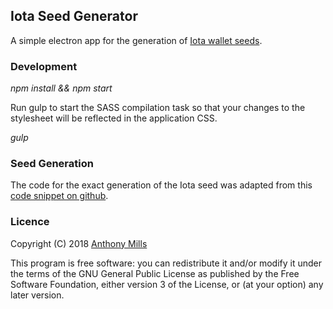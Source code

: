 ## Iota Seed Generator

A simple electron app for the generation of [Iota wallet seeds](https://iota.org/).

### Development

_npm install && npm start_

Run gulp to start the SASS compilation task so that your changes to the stylesheet will be reflected in the application CSS.

_gulp_

### Seed Generation

The code for the exact generation of the Iota seed was adapted from this [code snippet on github](https://gist.github.com/SteveFromTheOffice/c8448a09352337386f135a16bbb20d93).

### Licence

Copyright (C) 2018 [Anthony Mills](http://www.anthony-mills.com)

This program is free software: you can redistribute it and/or modify
it under the terms of the GNU General Public License as published by
the Free Software Foundation, either version 3 of the License, or
(at your option) any later version.